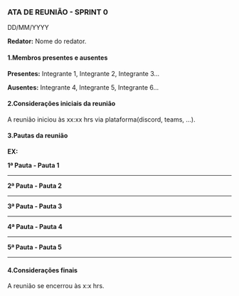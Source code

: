 ### ATA DE REUNIÃO - SPRINT 0
DD/MM/YYYY

**Redator:** Nome do redator.

#### 1.Membros presentes e ausentes

**Presentes:** Integrante 1, Integrante 2, Integrante 3...

**Ausentes:** Integrante 4, Integrante 5, Integrante 6...

#### 2.Considerações iniciais da reunião

A reunião iniciou às xx:xx hrs via plataforma(discord, teams, ...).

#### 3.Pautas da reunião

**EX:**

**1ª Pauta -  Pauta 1**

***

**2ª Pauta - Pauta 2**

***

**3ª Pauta - Pauta 3**

***

**4ª Pauta - Pauta 4**

***

**5ª Pauta - Pauta 5**

***

#### 4.Considerações finais

A reunião se encerrou às x:x hrs.